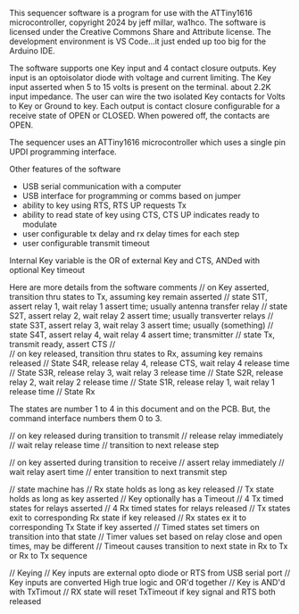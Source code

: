 This sequencer software is a program for use with the ATTiny1616 
microcontroller, copyright 2024 by jeff millar, wa1hco.  The software is 
licensed under the Creative Commons Share and Attribute license.  The development 
environment is VS Code...it just ended up too big for the Arduino IDE.

The software supports one Key input and 4 contact closure outputs.
Key input is an optoisolator diode with voltage and current limiting.
The Key input 
    asserted when 5 to 15 volts is present on the terminal.
    about 2.2K input impedance.
The user can wire the two isolated Key contacts for Volts to Key 
or Ground to key.
Each output is contact closure configurable for a receive state of OPEN or CLOSED. 
When powered off, the contacts are OPEN.

The sequencer uses an ATTiny1616 microcontroller which uses a single pin UPDI
programming interface.

Other features of the software
* USB serial communication with a computer
* USB interface for programming or comms based on jumper
* ability to key using RTS, RTS UP requests Tx
* ability to read state of key using CTS, CTS UP indicates ready to modulate
* user configurable tx delay and rx delay times for each step
* user configurable transmit timeout

Internal Key variable is the OR of external Key and CTS, ANDed with optional Key timeout

Here are more details from the software comments
// on Key asserted, transition thru states to Tx, assuming key remain asserted
//   state S1T, assert relay 1, wait relay 1 assert time; usually antenna transfer relay
//   state S2T, assert relay 2, wait relay 2 assert time; usually transverter relays
//   state S3T, assert relay 3, wait relay 3 assert time; usually (something)
//   state S4T, assert relay 4, wait relay 4 assert time; transmitter
//   state Tx, transmit ready, assert CTS
//   
// on key released, transition thru states to Rx, assuming key remains released
//   State S4R, release relay 4, release CTS, wait relay 4 release time
//   State S3R, release relay 3, wait relay 3 release time
//   State S2R, release relay 2, wait relay 2 release time
//   State S1R, release relay 1, wait relay 1 release time 
//   State Rx

The states are number 1 to 4 in this document and on the PCB.  But, the command 
interface numbers them 0 to 3.

// on key released during transition to transmit
//   release relay immediately
//   wait relay release time
//   transition to next release step

// on key asserted during transition to receive
//   assert relay immediately
//   wait relay asert time
//   enter transition to next transmit step

// state machine has 
//   Rx state holds as long as key released
//   Tx state holds as long as key asserted
//   Key optionally has a Timeout
//   4 Tx timed states for relays asserted
//   4 Rx timed states for relays released
//   Tx states exit to corresponding Rx state if key released
//   Rx states ex it to corresponding Tx State if key asserted
//   Timed states set timers on transition into that state
//   Timer values set based on relay close and open times, may be different
//   Timeout causes transition to next state in Rx to Tx or Rx to Tx sequence

// Keying
//   Key inputs are external opto diode or RTS from USB serial port
//   Key inputs are converted High true logic and OR'd together
//   Key is AND'd with TxTimout
//   RX state will reset TxTimeout if key signal and RTS both released